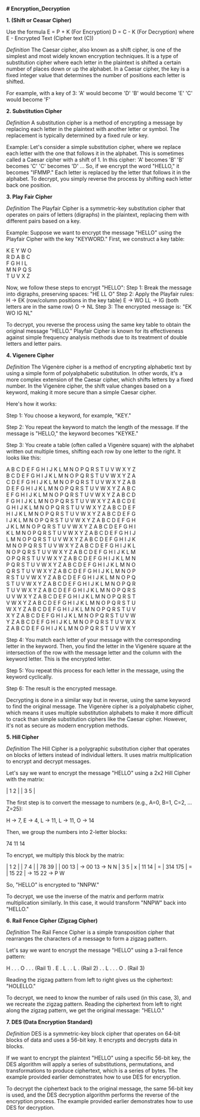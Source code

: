 **# Encryption_Decryption**

**1. (Shift or Ceasar Cipher)**

Use the formula E = P + K (For Encryption) D = C - K (For Decryption) where E - Encrypted Text (Cipher text (C))

*Definition*
The Caesar cipher, also known as a shift cipher, is one of the simplest and most widely known encryption techniques. It is a type of substitution cipher where each letter in the plaintext is shifted a certain number of places down or up the alphabet. In a Caesar cipher, the key is a fixed integer value that determines the number of positions each letter is shifted.

For example, with a key of 3:
    'A' would become 'D'
    'B' would become 'E'
    'C' would become 'F'

**2. Substitution Cipher**

*Definition*
A substitution cipher is a method of encrypting a message by replacing each letter in the plaintext with another letter or symbol. The replacement is typically determined by a fixed rule or key.

Example:
Let's consider a simple substitution cipher, where we replace each letter with the one that follows it in the alphabet. This is sometimes called a Caesar cipher with a shift of 1. In this cipher:
    'A' becomes 'B'
    'B' becomes 'C'
    'C' becomes 'D'
    ...
So, if we encrypt the word "HELLO," it becomes "IFMMP." Each letter is replaced by the letter that follows it in the alphabet. To decrypt, you simply reverse the process by shifting each letter back one position.

**3. Play Fair Cipher**

*Definition*
The Playfair Cipher is a symmetric-key substitution cipher that operates on pairs of letters (digraphs) in the plaintext, replacing them with different pairs based on a key.

Example:
Suppose we want to encrypt the message "HELLO" using the Playfair Cipher with the key "KEYWORD." First, we construct a key table:

K E Y W O  
R D A B C  
F G H I L  
M N P Q S  
T U V X Z  

Now, we follow these steps to encrypt "HELLO":
    Step 1: Break the message into digraphs, preserving spaces: "HE LL O"
    Step 2: Apply the Playfair rules:
        H -> EK (row/column positions in the key table)
        E -> WO
        LL -> IG (both letters are in the same row)
        O -> NL
    Step 3: The encrypted message is: "EK WO IG NL"

To decrypt, you reverse the process using the same key table to obtain the original message "HELLO."
Playfair Cipher is known for its effectiveness against simple frequency analysis methods due to its treatment of double letters and letter pairs.

**4. Vigenere Cipher**

*Definition*
The Vigenère cipher is a method of encrypting alphabetic text by using a simple form of polyalphabetic substitution. In other words, it's a more complex extension of the Caesar cipher, which shifts letters by a fixed number. In the Vigenère cipher, the shift value changes based on a keyword, making it more secure than a simple Caesar cipher.

Here's how it works:

  Step 1: You choose a keyword, for example, "KEY."

  Step 2: You repeat the keyword to match the length of the message. If the message is "HELLO," the keyword becomes "KEYKE."

  Step 3: You create a table (often called a Vigenère square) with the alphabet written out multiple times, shifting each row by one letter to the right. It looks like this:  

A B C D E F G H I J K L M N O P Q R S T U V W X Y Z  
B C D E F G H I J K L M N O P Q R S T U V W X Y Z A  
C D E F G H I J K L M N O P Q R S T U V W X Y Z A B  
D E F G H I J K L M N O P Q R S T U V W X Y Z A B C  
E F G H I J K L M N O P Q R S T U V W X Y Z A B C D  
F G H I J K L M N O P Q R S T U V W X Y Z A B C D E  
G H I J K L M N O P Q R S T U V W X Y Z A B C D E F  
H I J K L M N O P Q R S T U V W X Y Z A B C D E F G  
I J K L M N O P Q R S T U V W X Y Z A B C D E F G H  
J K L M N O P Q R S T U V W X Y Z A B C D E F G H I  
K L M N O P Q R S T U V W X Y Z A B C D E F G H I J  
L M N O P Q R S T U V W X Y Z A B C D E F G H I J K  
M N O P Q R S T U V W X Y Z A B C D E F G H I J K L  
N O P Q R S T U V W X Y Z A B C D E F G H I J K L M  
O P Q R S T U V W X Y Z A B C D E F G H I J K L M N  
P Q R S T U V W X Y Z A B C D E F G H I J K L M N O  
Q R S T U V W X Y Z A B C D E F G H I J K L M N O P  
R S T U V W X Y Z A B C D E F G H I J K L M N O P Q  
S T U V W X Y Z A B C D E F G H I J K L M N O P Q R  
T U V W X Y Z A B C D E F G H I J K L M N O P Q R S  
U V W X Y Z A B C D E F G H I J K L M N O P Q R S T  
V W X Y Z A B C D E F G H I J K L M N O P Q R S T U  
W X Y Z A B C D E F G H I J K L M N O P Q R S T U V  
X Y Z A B C D E F G H I J K L M N O P Q R S T U V W  
Y Z A B C D E F G H I J K L M N O P Q R S T U V W X  
Z A B C D E F G H I J K L M N O P Q R S T U V W X Y  
  
  Step 4: You match each letter of your message with the corresponding letter in the keyword. Then, you find the letter in the Vigenère square at the intersection of the row with the message letter and the column with the keyword letter. This is the encrypted letter.

  Step 5: You repeat this process for each letter in the message, using the keyword cyclically.

  Step 6: The result is the encrypted message.

Decrypting is done in a similar way but in reverse, using the same keyword to find the original message.
The Vigenère cipher is a polyalphabetic cipher, which means it uses multiple substitution alphabets to make it more difficult to crack than simple substitution ciphers like the Caesar cipher. However, it's not as secure as modern encryption methods.


**5. Hill Cipher**

*Definition*
The Hill Cipher is a polygraphic substitution cipher that operates on blocks of letters instead of individual letters. It uses matrix multiplication to encrypt and decrypt messages.

Let's say we want to encrypt the message "HELLO" using a 2x2 Hill Cipher with the matrix:

| 1  2 |
| 3  5 |

The first step is to convert the message to numbers (e.g., A=0, B=1, C=2, ... Z=25):

H -> 7, E -> 4, L -> 11, L -> 11, O -> 14

Then, we group the numbers into 2-letter blocks:

74 11 14

To encrypt, we multiply this block by the matrix:

| 1  2 |   | 7  4 |   | 78 39 |   | 00 13 |   -> 00 13 -> N  N
| 3  5 | x | 11 14 | = | 314 175 | = | 15 22 |   -> 15 22 -> P  W

So, "HELLO" is encrypted to "NNPW."

To decrypt, we use the inverse of the matrix and perform matrix multiplication similarly. In this case, it would transform "NNPW" back into "HELLO."



**6. Rail Fence Cipher (Zigzag Cipher)**

*Definition*
The Rail Fence Cipher is a simple transposition cipher that rearranges the characters of a message to form a zigzag pattern.

Let's say we want to encrypt the message "HELLO" using a 3-rail fence pattern:

H . . . O . . .   (Rail 1)
. E . L . . L .   (Rail 2)
. . L . . . O .   (Rail 3)

Reading the zigzag pattern from left to right gives us the ciphertext: "HOLELLO."

To decrypt, we need to know the number of rails used (in this case, 3), and we recreate the zigzag pattern. Reading the ciphertext from left to right along the zigzag pattern, we get the original message: "HELLO."

**7. DES (Data Encryption Standard)**

*Definition*
DES is a symmetric-key block cipher that operates on 64-bit blocks of data and uses a 56-bit key. It encrypts and decrypts data in blocks.

If we want to encrypt the plaintext "HELLO" using a specific 56-bit key, the DES algorithm will apply a series of substitutions, permutations, and transformations to produce ciphertext, which is a series of bytes. The example provided earlier demonstrates how to use DES for encryption.

To decrypt the ciphertext back to the original message, the same 56-bit key is used, and the DES decryption algorithm performs the reverse of the encryption process. The example provided earlier demonstrates how to use DES for decryption.
